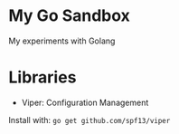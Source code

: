 # My Go Sandbox
My experiments with Golang

# Libraries

* Viper: Configuration Management

Install with: `go get github.com/spf13/viper`
